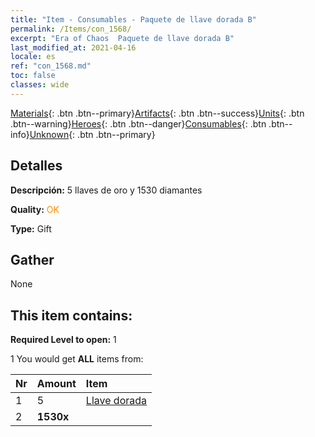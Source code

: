 ```yaml
---
title: "Item - Consumables - Paquete de llave dorada B"
permalink: /Items/con_1568/
excerpt: "Era of Chaos  Paquete de llave dorada B"
last_modified_at: 2021-04-16
locale: es
ref: "con_1568.md"
toc: false
classes: wide
---
```

 [Materials](/es/Items/){: .btn .btn--primary}[Artifacts](/es/Items/Artifacts/){: .btn .btn--success}[Units](/es/Items/Units/){: .btn .btn--warning}[Heroes](/es/Items/Heroes/){: .btn .btn--danger}[Consumables](/es/Items/Consumables/){: .btn .btn--info}[Unknown](/es/Items/Unknown/){: .btn .btn--primary}

## Detalles
 **Descripción:** 5 llaves de oro y 1530 diamantes

 **Quality:** <span style="color: #FF8C00">OK</span>

 **Type:** Gift

## Gather

  None

## This item contains:

 **Required Level to open:** 1

 1 You would get **ALL** items  from:

  | Nr | Amount |     Item    |
  |:---|:-------|:------------|
  | 1 | 5 | [Llave dorada](/es/Items/con_783/) |  | 
  | 2 |  **1530x** | <i class="fas fa-gem"/> |  | 
